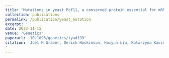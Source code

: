 ```yaml
---
title: "Mutations in yeast Pcf11, a conserved protein essential for mRNA 3′ end processing and transcription termination, elicit the Environmental Stress Response"
collection: publications
permalink: /publication/yeast_mutation
excerpt: ''
date: 2023-11-15
venue: 'Genetics'
paperurl: '10.1093/genetics/iyad199'
citation: 'Joel H Graber, Derick Hoskinson, Huiyun Liu, Katarzyna Kaczmarek Michaels, Peter S Benson, Nathaniel J Maki, Christian L Wilson, Caleb McGrath, Franco Puleo, Erika Pearson, Jason N Kuehner, Claire Moore, Mutations in yeast Pcf11, a conserved protein essential for mRNA 3′ end processing and transcription termination, elicit the Environmental Stress Response, Genetics, 2023;, https://doi.org/10.1093/genetics/iyad199
'
---
```

